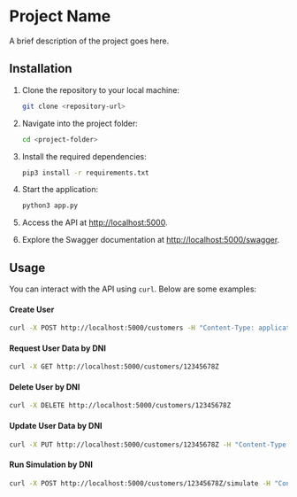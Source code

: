 # Project Name

A brief description of the project goes here.

## Installation

1. Clone the repository to your local machine:
   ```bash
   git clone <repository-url>
   ```

2. Navigate into the project folder:
   ```bash
   cd <project-folder>
   ```

3. Install the required dependencies:
   ```bash
   pip3 install -r requirements.txt
   ```

4. Start the application:
   ```bash
   python3 app.py
   ```

5. Access the API at [http://localhost:5000](http://localhost:5000).

6. Explore the Swagger documentation at [http://localhost:5000/swagger](http://localhost:5000/swagger).

## Usage

You can interact with the API using `curl`. Below are some examples:

#### Create User
```bash
curl -X POST http://localhost:5000/customers -H "Content-Type: application/json" -d "{\"name\":\"John Doe\",\"dni\":\"12345678Z\",\"email\":\"john@example.com\",\"requested_capital\":150000}"
```

#### Request User Data by DNI
```bash
curl -X GET http://localhost:5000/customers/12345678Z
```

#### Delete User by DNI
```bash
curl -X DELETE http://localhost:5000/customers/12345678Z
```

#### Update User Data by DNI
```bash
curl -X PUT http://localhost:5000/customers/12345678Z -H "Content-Type: application/json" -d "{\"name\":\"John Smith\",\"email\":\"johnsmith@example.com\"}"
```

#### Run Simulation by DNI
```bash
curl -X POST http://localhost:5000/customers/12345678Z/simulate -H "Content-Type: application/json" -d "{\"apr\":4.5,\"term_years\":20}"

